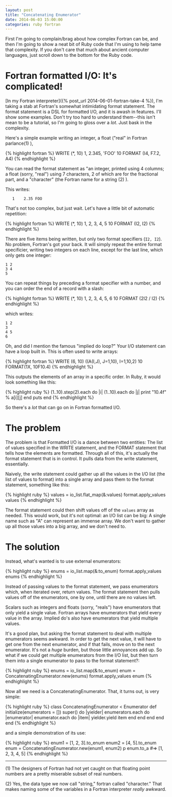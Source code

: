 ```yaml
---
layout: post
title: "Concatenating Enumerator"
date: 2014-06-03 15:00:00
categories: ruby fortran
---
```


First I'm going to complain/brag about how complex Fortran can be, and
then I'm going to show a neat bit of Ruby code that I'm using to help
tame that complexity.  If you don't care that much about ancient
computer languages, just scroll down to the bottom for the Ruby code.

# Fortran formatted I/O: It's complicated!

[In my Fortran interpreter]({% post_url 2014-06-01-fortran-take-4 %}),
I'm taking a stab at Fortran's somewhat intimidating format statement.
The format statement is a DSL for formatted I/O, and it is awash in
features.  I'll show some examples.  Don't try too hard to understand
them--this isn't mean to be a tutorial, so I'm going to gloss over a
_lot_.  Just bask in the complexity.

Here's a simple example writing an integer, a float ("real"
in Fortran parlance(1) ), 

{% highlight fortran %}
      WRITE (*, 10) 1, 2.345, 'FOO'
10    FORMAT (I4, F7.2, A4)
{% endhighlight %}

You can read the format statement as "an integer, printed using 4
columns; a float (sorry, "real") using 7 characters, 2 of which are
for the fractional part, and a "character" (the Fortran name for a
string (2) ).

This writes:

       1    2.35 FOO

That's not too complex, but just wait.  Let's have a little bit of
automatic repetition:

{% highlight fortran %}
      WRITE (*, 10) 1, 2, 3, 4, 5
10    FORMAT (I2, I2)
{% endhighlight %}

There are five items being written, but only two format specifiers
(`I2, I2`).  No problem, Fortran's got your back.  It will simply
repeat the entire format specificier, writing two integers on each
line, except for the last line, which only gets one integer:

    1 2
    3 4
    5

You can repeat things by preceding a format specifier with a number,
and you can order the end of a record with a slash:

{% highlight fortran %}
      WRITE (*, 10) 1, 2, 3, 4, 5, 6
10    FORMAT (2I2 / I2)
{% endhighlight %}

which writes:

    1 2
    3
    4 5
    6

Oh, and did I mention the famous "implied do loop?"  Your I/O
statement can have a loop built in.  This is often used to write
arrays:

{% highlight fortran %}
      WRITE (6, 10) ((A(I,J), J=1,10), I=1,10,2)
 10   FORMAT(1X, 10F10.4)
{% endhighlight %}

This outputs the elements of an array in a specific order.  In Ruby,
it would look something like this:

{% highlight ruby %}
(1..10).step(2).each do |i|
  (1..10).each do |j|
    print "10.4f" % a[i][j]
  end
  puts
end
{% endhighlight %}

So there's a _lot_ that can go on in Fortran formatted I/O.

# The problem

The problem is that Formatted I/O is a dance between two entities: The
list of values specified in the WRITE statement, and the FORMAT
statement that tells how the elements are formatted.  Through all of
this, it's actually the format statement that is in control.  It pulls
data from the write statement, essentially.

Naively, the write statement could gather up all the values in the I/O
list (the list of values to format) into a single array and pass them
to the format statement, something like this:

{% highlight ruby %}
    values = io_list.flat_map(&:values)
    format.apply_values values
{% endhighlight %}

The format statement could then shift values off of the `values` array
as needed.  This would work, but it's not optimal: an I/O list can be
big: A single name such as "A" can represent an immense array.  We
don't want to gather up all those values into a big array, and we
don't need to.

# The solution

Instead, what's wanted is to use external enumerators:

{% highlight ruby %}
    enums = io_list.map(&:to_enum)
    format.apply_values enums
{% endhighlight %}

Instead of passing values to the format statement, we pass enumerators
which, when iterated over, return values.  The format statement then
pulls values off of the enumerators, one by one, until there are no
values left.

Scalars such as integers and floats (sorry, "reals") have enumerators
that only yield a single value.  Fortran arrays have enumerators that
yield every value in the array.  Implied do's also have enumerators
that yield multiple values.

It's a good plan, but asking the format statement to deal with
multiple enumerators seems awkward.  In order to get the next value,
it will have to get one from the next enumerator, and if that fails,
move on to the next enumerator.  It's not a _huge_ burden, but those
little annoyances add up.  So what if we could get multiple
enumerators from the I/O list, but then turn them into a single
enumerator to pass to the format statement?:

{% highlight ruby %}
    enums = io_list.map(&:to_enum)
    enum = ConcatenatingEnumerator.new(enums)
    format.apply_values enum
{% endhighlight %}

Now all we need is a ConcatenatingEnumerator.  That, it turns out, is
very simple:

{% highlight ruby %}
class ConcatenatingEnumerator < Enumerator
  def initialize(enumerators = [])
    super() do |yielder|
      enumerators.each do |enumerator|
        enumerator.each do |item|
          yielder.yield item
        end
      end
    end
  end
end
{% endhighlight %}

and a simple demonstration of its use:

{% highlight ruby %}
enum1 = [1, 2, 3].to_enum
enum2 = [4, 5].to_enum
enum = ConcatenatingEnumerator.new(enum1, enum2)
p enum.to_a    #=> [1, 2, 3, 4, 5]
{% endhighlight %}

-----

(1) The designers of Fortran had not yet caught on that floating point
    numbers are a pretty miserable subset of real numbers.

(2) Yes, the data type we now call "string," fortran called
    "character."  That makes naming some of the variables in a Fortran
    interpreter _really_ awkward.
